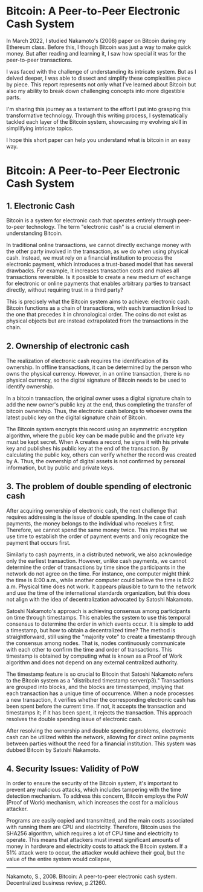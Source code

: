 # Bitcoin: A Peer-to-Peer Electronic Cash System

In March 2022, I studied Nakamoto's (2008) paper on Bitcoin during my Ethereum class. Before this, I though Bitcoin was just a way to make quick money. But after reading and learning it, I saw how special it was for the peer-to-peer transactions.

I was faced with the challenge of understanding its intricate system. But as I delved deeper, I was able to dissect and simplify these complexities piece by piece. 
This report represents not only what I've learned about Bitcoin but also my ability to break down challenging concepts into more digestible parts. 

I'm sharing this journey as a testament to the effort I put into grasping this transformative technology. Through this writing process, I systematically tackled each layer of the Bitcoin system, showcasing my evolving skill in simplifying intricate topics. 

I hope this short paper can help you understand what is bitcoin in an easy way. 

# Bitcoin: A Peer-to-Peer Electronic Cash System

## 1. Electronic Cash

Bitcoin is a system for electronic cash that operates entirely through peer-to-peer technology. The term "electronic cash" is a crucial element in understanding Bitcoin.

In traditional online transactions, we cannot directly exchange money with the other party involved in the transaction, as we do when using physical cash. Instead, we must rely on a financial institution to process the electronic payment, which introduces a trust-based model that has several drawbacks. For example, it increases transaction costs and makes all transactions reversible. Is it possible to create a new medium of exchange for electronic or online payments that enables arbitrary parties to transact directly, without requiring trust in a third party?

This is precisely what the Bitcoin system aims to achieve: electronic cash. Bitcoin functions as a chain of transactions, with each transaction linked to the one that precedes it in chronological order. The coins do not exist as physical objects but are instead extrapolated from the transactions in the chain.

## 2. Ownership of electronic cash

The realization of electronic cash requires the identification of its ownership. In offline transactions, it can be determined by the person who owns the physical currency. However, in an online transaction, there is no physical currency, so the digital signature of Bitcoin needs to be used to identify ownership.

In a bitcoin transaction, the original owner uses a digital signature chain to add the new owner's public key at the end, thus completing the transfer of bitcoin ownership. Thus, the electronic cash belongs to whoever owns the latest public key on the digital signature chain of Bitcoin.

The Bitcoin system encrypts this record using an asymmetric encryption algorithm, where the public key can be made public and the private key must be kept secret. When A creates a record, he signs it with his private key and publishes his public key at the end of the transaction. By calculating the public key, others can verify whether the record was created by A. Thus, the ownership of digital assets is not confirmed by personal information, but by public and private keys.

## 3. The problem of double spending of electronic cash

After acquiring ownership of electronic cash, the next challenge that requires addressing is the issue of double spending. In the case of cash payments, the money belongs to the individual who receives it first. Therefore, we cannot spend the same money twice. This implies that we use time to establish the order of payment events and only recognize the payment that occurs first.

Similarly to cash payments, in a distributed network, we also acknowledge only the earliest transaction. However, unlike cash payments, we cannot determine the order of transactions by time since the participants in the network do not agree on the time. For instance, one computer might think the time is 8:00 a.m., while another computer could believe the time is 8:02 a.m. Physical time does not work. It appears plausible to turn to the network and use the time of the international standards organization, but this does not align with the idea of decentralization advocated by Satoshi Nakamoto.

Satoshi Nakamoto's approach is achieving consensus among participants on time through timestamps. This enables the system to use this temporal consensus to determine the order in which events occur. It is simple to add a timestamp, but how to obtain a decentralized time? The method is straightforward, still using the "majority vote" to create a timestamp through the consensus among nodes. That is, nodes continuously communicate with each other to confirm the time and order of transactions. This timestamp is obtained by computing what is known as a Proof of Work algorithm and does not depend on any external centralized authority.

The timestamp feature is so crucial to Bitcoin that Satoshi Nakamoto refers to the Bitcoin system as a "distributed timestamp server(p3)." Transactions are grouped into blocks, and the blocks are timestamped, implying that each transaction has a unique time of occurrence. When a node processes a new transaction, it verifies whether the corresponding electronic cash has been spent before the current time. If not, it accepts the transaction and timestamps it; if it has been spent, it rejects the transaction. This approach resolves the double spending issue of electronic cash.

After resolving the ownership and double spending problems, electronic cash can be utilized within the network, allowing for direct online payments between parties without the need for a financial institution. This system was dubbed Bitcoin by Satoshi Nakamoto.

## 4. Security Issues: Validity of PoW

In order to ensure the security of the Bitcoin system, it's important to prevent any malicious attacks, which includes tampering with the time detection mechanism. To address this concern, Bitcoin employs the PoW (Proof of Work) mechanism, which increases the cost for a malicious attacker.

Programs are easily copied and transmitted, and the main costs associated with running them are CPU and electricity. Therefore, Bitcoin uses the SHA256 algorithm, which requires a lot of CPU time and electricity to operate. This means that attackers must invest significant amounts of money in hardware and electricity costs to attack the Bitcoin system. If a 51% attack were to occur, the attacker would achieve their goal, but the value of the entire system would collapse,


---

Nakamoto, S., 2008. Bitcoin: A peer-to-peer electronic cash system. Decentralized business review, p.21260.

